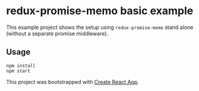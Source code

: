 # redux-promise-memo basic example

This example project shows the setup using `redux-promise-memo` stand alone (without a separate promise middleware).

## Usage

```
npm install
npm start
```

This project was bootstrapped with [Create React App](https://github.com/facebookincubator/create-react-app).

